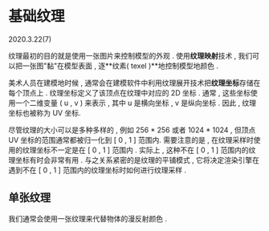 # 基础纹理

2020.3.22(7)

纹理最初的目的就是使用一张图片来控制模型的外观 . 使用**纹理映射**技术 , 我们可以把一张图"黏"在模型表面 , 逐**纹素( texel )**地控制模型地颜色 .

美术人员在建模地时候 , 通常会在建模软件中利用纹理展开技术把**纹理坐标**存储在每个顶点上 . 纹理坐标定义了该顶点在纹理中对应的 2D 坐标 . 通常 , 这些坐标使用一个二维变量 ( u , v ) 来表示 , 其中 u 是横向坐标 , v 是纵向坐标 . 因此 , 纹理坐标也被称为 UV 坐标.

尽管纹理的大小可以是多种多样的 , 例如 256 \* 256 或者 1024 \* 1024 , 但顶点 UV 坐标的范围通常都被归一化到 [ 0 , 1 ] 范围内. 需要注意的是 , 在纹理采样时使用的纹理坐标不一定是在 [ 0 , 1 ] 范围内 . 实际上 , 这种不在 [ 0 , 1 ] 范围内的纹理坐标有时会非常有用 . 与之关系紧密的是纹理的平铺模式 , 它将决定渲染引擎在遇到不在 [ 0 , 1 ] 范围内的纹理坐标时如何进行纹理采样 .

## 单张纹理

我们通常会使用一张纹理来代替物体的漫反射颜色 .
